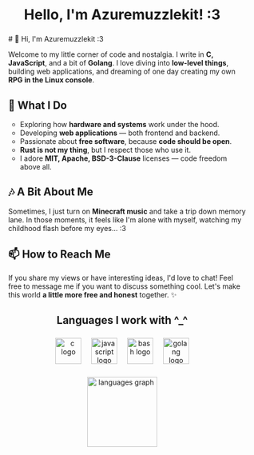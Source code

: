 <h1 align="center">Hello, I'm Azuremuzzlekit! :3</h1>

###

<ul>
# 👋 Hi, I'm Azuremuzzlekit :3

Welcome to my little corner of code and nostalgia. I write in **C, JavaScript**, and a bit of **Golang**. I love diving into **low-level things**, building web applications, and dreaming of one day creating my own **RPG in the Linux console**.

## 🚀 What I Do
- Exploring how **hardware and systems** work under the hood.
- Developing **web applications** — both frontend and backend.
- Passionate about **free software**, because **code should be open**.
- **Rust is not my thing**, but I respect those who use it.
- I adore **MIT, Apache, BSD-3-Clause** licenses — code freedom above all.

## 🎶 A Bit About Me
Sometimes, I just turn on **Minecraft music** and take a trip down memory lane. In those moments, it feels like I'm alone with myself, watching my childhood flash before my eyes... :3

## 📫 How to Reach Me
If you share my views or have interesting ideas, I'd love to chat! Feel free to message me if you want to discuss something cool. Let's make this world **a little more free and honest** together. ✨
</ul>

###

<h2 align="center">Languages I work with ^_^</h2>

###

<div align="center">
  <img src="https://cdn.jsdelivr.net/gh/devicons/devicon/icons/c/c-original.svg" height="52" alt="c logo"  />
  <img width="12" />
  <img src="https://cdn.jsdelivr.net/gh/devicons/devicon/icons/javascript/javascript-original.svg" height="52" alt="javascript logo"  />
  <img width="12" />
  <img src="https://cdn.jsdelivr.net/gh/devicons/devicon/icons/bash/bash-original.svg" height="52" alt="bash logo"  />
  <img width="12" />
  <img src="https://cdn.jsdelivr.net/gh/devicons/devicon/icons/golang/golang-original.svg" height="52" alt="golang logo"  />
</div>

###

<div align="center">
  <img src="https://github-readme-stats.vercel.app/api/top-langs?username=Ad4ndi&locale=en&hide_title=true&layout=compact&card_width=320&langs_count=8&theme=onedark&hide_border=true&order=2" height="140" alt="languages graph"  />
</div>

###
